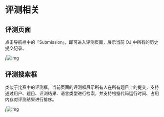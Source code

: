 # 评测相关

## 评测页面

点击导航栏中的「Submission」，即可进入评测页面，展示当前 OJ 中所有的历史提交记录。

*|*![img](/img/client-manual/160467099522.jpg)

## 评测搜索框

类似于比赛中的评测框，当前页面的评测框展示所有人在所有题目上的提交，支持通过用户、题目、评测结果、语言类型进行检索，并支持根据代码运行时间、占用内存对评测结果进行排序。

*|*![img](/img/client-manual/160467099571.jpg)